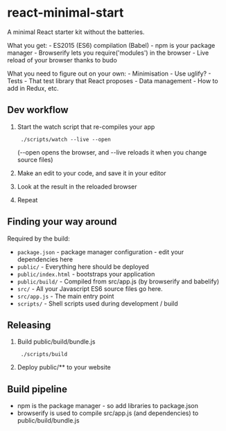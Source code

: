 # react-minimal-start

A minimal React starter kit without the batteries.

What you get:
	- ES2015 (ES6) compilation (Babel)
	- npm is your package manager
	- Browserify lets you require('modules') in the browser
	- Live reload of your browser thanks to budo

What you need to figure out on your own:
	- Minimisation - Use uglify?
	- Tests - That test library that React proposes
	- Data management - How to add in Redux, etc.


## Dev workflow

1. Start the watch script that re-compiles your app

		./scripts/watch --live --open

	(--open opens the browser, and --live reloads it when you change source files)

2. Make an edit to your code, and save it in your editor
3. Look at the result in the reloaded browser
4. Repeat

## Finding your way around

Required by the build:

- `package.json`      - package manager configuration - edit your dependencies here
- `public/`	          - Everything here should be deployed
- `public/index.html` - bootstraps your application
- `public/build/`     - Compiled from src/app.js (by browserify and babelify)
- `src/`              - All your Javascript ES6 source files go here.
- `src/app.js`        - The main entry point
- `scripts/` 				  - Shell scripts used during development / build

## Releasing

1. Build public/build/bundle.js

		./scripts/build

2. Deploy public/** to your website


## Build pipeline
- npm is the package manager - so add libraries to package.json
- browserify is used to compile src/app.js (and dependencies) to public/build/bundle.js
